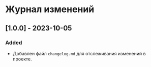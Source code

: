 # Журнал изменений

## [1.0.0] - 2023-10-05
### Added
- Добавлен файл `changelog.md` для отслеживания изменений в проекте.
